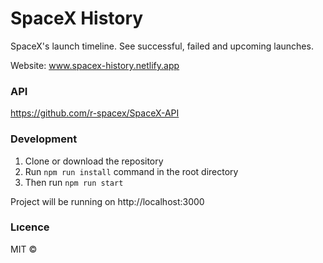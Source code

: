 # SpaceX History
SpaceX's launch timeline. See successful, failed and upcoming launches.

Website: www.spacex-history.netlify.app

### API
https://github.com/r-spacex/SpaceX-API

### Development

1. Clone or download the repository
2. Run `npm run install` command in the root directory
3. Then run `npm run start`

Project will be running on http://localhost:3000

### Lıcence
MIT ©
